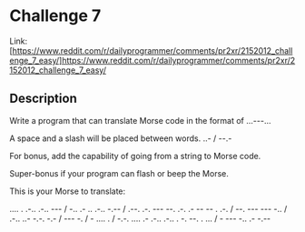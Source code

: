 # Challenge 7
Link: [https://www.reddit.com/r/dailyprogrammer/comments/pr2xr/2152012_challenge_7_easy/]https://www.reddit.com/r/dailyprogrammer/comments/pr2xr/2152012_challenge_7_easy/
## Description
Write a program that can translate Morse code in the format of ...---...

A space and a slash will be placed between words. ..- / --.-

For bonus, add the capability of going from a string to Morse code.

Super-bonus if your program can flash or beep the Morse.

This is your Morse to translate:

.... . .-.. .-.. --- / -.. .- .. .-.. -.-- / .--. .-. --- --. .-. .- -- -- . .-. / --. --- --- -.. / .-.. ..- -.-. -.- / --- -. / - .... . / -.-. .... .- .-.. .-.. . -. --. . ... / - --- -.. .- -.--
